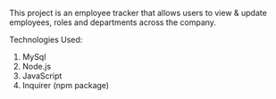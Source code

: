 This project is an employee tracker that allows users to view & update employees, roles and departments across the company.

Technologies Used:
1. MySql
2. Node.js
3. JavaScript
4. Inquirer (npm package)

